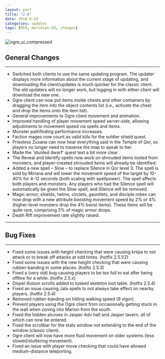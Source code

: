 ```yaml
---
layout: post
title: "2.6"
date: 2018-8-29
categories: updates
tags: [M59, meridian-59, changes]
---
```

![ogre_ui_compressed](https://updates.m59.online/images/_posts/ogre_ui_compressed.png)

## General Changes

---

- Switched both clients to use the same updating program. The updater displays more information about the current stage of updating, and downloading the client/updates is much quicker for the classic client. The old updaters will no longer work, but logging in with either client will download the new one.
- Ogre client can now put items inside chests and other containers by dragging the item into the object contents list (i.e., activate the chest and drop the items onto the item list).
- General improvements to Ogre client movement and animation.
- Improved handling of player movement speed server-side, allowing adjustments to movement speed via spells and items.
- Monster pathfinding performance increases.
- Faction mages now count as valid kills for the soldier shield quest.
- Priestess Zuxana can now hear everything said in the Temple of Qor, so players no longer need to traverse the map to speak to her.
- Made the 'stunted dwarf' quest text a bit more clear.
- The Reveal and Identify spells now work on shrouded items looted from monsters, and player-created shrouded items will already be identified.
- Added a new spell – Slow – to replace Silence in Qor level 3. The spell is sold by Miriana and will lower the movement speed of the target by 10-40% for 4-12 seconds (both scaling with spellpower). The spell affects both players and monsters. Any players who had the Silence spell will automatically be given the Slow spell, and Silence will be removed.
- Magic armor, shields, helms, circlets, gauntlets, and disciple robes can now drop with a new attribute boosting movement speed by 2% or 4% (higher-level monsters drop the 4% boost items). These items will be quite rare, comprising 5% of magic armor drops.
- Death Rift improvement rate slightly raised.

---

## Bug Fixes

---

- Fixed some issues with height checking that were causing kriipa to not attack or to break off attacks at odd times. (hotfix 2.5.1/2)
- Fixed some issues with the new height checking that were causing rubber-banding in some places. (hotfix 2.5.3)
- Fixed a (very old) bug causing players to be too full to eat after being offline for a while. (hotfix 2.5.x)
- Dispel illusion scrolls added to tusked skeleton loot table. (hotfix 2.5.4)
- Fixed an issue causing Jala spells to not always take effect on nearby players. (hotfix 2.5.4)
- Removed rubber-banding on hitting walking speed (9 vigor).
- Prevent players using the Ogre client from occasionally getting stuck in the wall when zoning into Marion from the south.
- Fixed the hidden alcoves in Jasper Adv hall and Jasper tavern, all of which can now be entered.
- Fixed the scrollbar for the stats window not extending to the end of the window (classic client).
- Ogre client will now have more fluid movement on older systems (less slowed/stuttering movement).
- Fixed an issue with player move checking that could have allowed medium-distance teleporting.